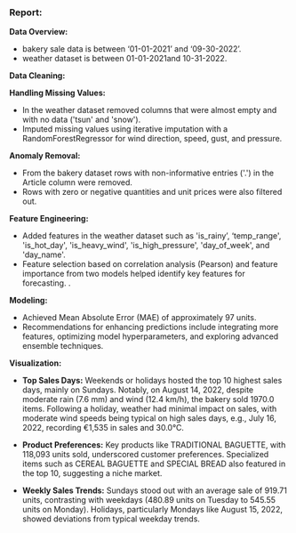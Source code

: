 ### Report:

**Data Overview:**
- bakery sale data is between ‘01-01-2021’ and ‘09-30-2022’.
-	weather dataset is between 01-01-2021and 10-31-2022.


**Data Cleaning:**

**Handling Missing Values:**
- In the weather dataset removed columns that were almost empty and with no data ('tsun' and 'snow').
-	Imputed missing values using iterative imputation with a RandomForestRegressor for wind direction, speed, gust, and pressure.

**Anomaly Removal:**
- From the bakery dataset rows with non-informative entries ('.') in the Article column were removed.
-	Rows with zero or negative quantities and unit prices were also filtered out.

**Feature Engineering:**
- Added features in the weather dataset such as 'is_rainy’, ‘temp_range', 'is_hot_day', 'is_heavy_wind', 'is_high_pressure', 'day_of_week', and 'day_name'.
-	Feature selection based on correlation analysis (Pearson) and feature importance from two models helped identify key features for forecasting.
.

**Modeling:**
- Achieved Mean Absolute Error (MAE) of approximately 97 units.
- Recommendations for enhancing predictions include integrating more features, optimizing model hyperparameters, and exploring advanced ensemble techniques.

**Visualization:**

- **Top Sales Days:** Weekends or holidays hosted the top 10 highest sales days, mainly on Sundays. Notably, on August 14, 2022, despite moderate rain (7.6 mm) and wind (12.4 km/h), the bakery sold 1970.0 items. Following a holiday, weather had minimal impact on sales, with moderate wind speeds being typical on high sales days, e.g., July 16, 2022, recording €1,535 in sales and 30.0°C.
  
- **Product Preferences:** Key products like TRADITIONAL BAGUETTE, with 118,093 units sold, underscored customer preferences. Specialized items such as CEREAL BAGUETTE and SPECIAL BREAD also featured in the top 10, suggesting a niche market.
  
- **Weekly Sales Trends:** Sundays stood out with an average sale of 919.71 units, contrasting with weekdays (480.89 units on Tuesday to 545.55 units on Monday). Holidays, particularly Mondays like August 15, 2022, showed deviations from typical weekday trends.

